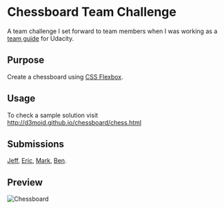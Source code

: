 # Chessboard Team Challenge

A team challenge I set forward to team members when I was working as a [team guide](http://blog.udacity.com/2015/09/introducing-teams-how-peer-support-can-boost-achievement.html) for Udacity. 

## Purpose
Create a chessboard using [CSS Flexbox](https://developer.mozilla.org/en-US/docs/Web/CSS/CSS_Flexible_Box_Layout/Using_CSS_flexible_boxes).

## Usage
To check a sample solution visit http://d3moid.github.io/chessboard/chess.html

## Submissions
[Jeff](http://codepen.io/ThumbSnail/pen/gaoxVP), [Eric](http://codepen.io/ericjphillips/pen/wKpmGx), [Mark](http://codepen.io/anon/pen/PPRpPd), [Ben](http://codepen.io/anon/pen/YyLrXO).

## Preview
![Chessboard](http://snag.gy/3o5TP.jpg)
